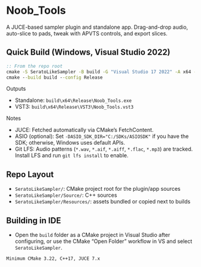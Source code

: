 # Noob_Tools

A JUCE-based sampler plugin and standalone app. Drag-and-drop audio, auto-slice to pads, tweak with APVTS controls, and export slices.

## Quick Build (Windows, Visual Studio 2022)

```bat
:: From the repo root
cmake -S SeratoLikeSampler -B build -G "Visual Studio 17 2022" -A x64 -D JUCE_FETCH_VST3_SDK=ON
cmake --build build --config Release
```

Outputs
- Standalone: `build\x64\Release\Noob_Tools.exe`
- VST3: `build\x64\Release\VST3\Noob_Tools.vst3`

Notes
- JUCE: Fetched automatically via CMake’s FetchContent.
- ASIO (optional): Set `-DASIO_SDK_DIR="C:/SDKs/ASIOSDK"` if you have the SDK; otherwise, Windows uses default APIs.
- Git LFS: Audio patterns (`*.wav`, `*.aif`, `*.aiff`, `*.flac`, `*.mp3`) are tracked. Install LFS and run `git lfs install` to enable.

## Repo Layout
- `SeratoLikeSampler/`: CMake project root for the plugin/app sources
- `SeratoLikeSampler/Source/`: C++ sources
- `SeratoLikeSampler/Resources/`: assets bundled or copied next to builds

## Building in IDE
- Open the `build` folder as a CMake project in Visual Studio after configuring, or use the CMake “Open Folder” workflow in VS and select `SeratoLikeSampler`.

```text
Minimum CMake 3.22, C++17, JUCE 7.x
```
